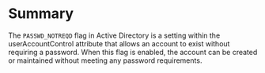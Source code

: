 # Summary

The `PASSWD_NOTREQD` flag in Active Directory is a setting within the userAccountControl attribute that allows an account to exist without requiring a password. When this flag is enabled, the account can be created or maintained without meeting any password requirements.
